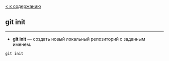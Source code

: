 [< к содержанию](./readme.md)

## git init

---

+ **git init** — создать новый локальный репозиторий с заданным именем.

`git init`